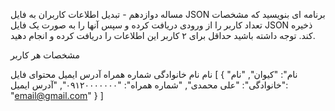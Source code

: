 مساله دوازدهم - تبدیل اطلاعات کاربران به فایل JSON
برنامه ای بنویسید که مشخصات تعداد کاربر را از ورودی دریافت کرده و سپس آنها را به صورت یک فایل JSON ذخیره کند. توجه داشته باشید حداقل برای ۲ کاربر این اطلاعات را دریافت کرده و انجام دهید.

مشخصات هر کاربر

نام
نام خانوادگی
شماره همراه
آدرس ایمیل
محتوای فایل
[
{
"نام": "کیوان",
"نام خانوادگی": "علی محمدی",
"شماره همراه": "۰۹۱۲۰۰۰۰۰۰۰",
"آدرس ایمیل": "email@gmail.com"
}
]
                            